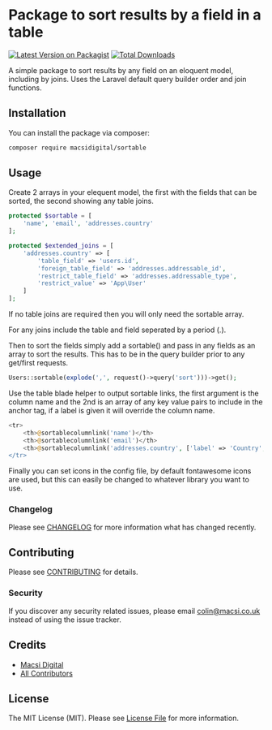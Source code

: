 # Package to sort results by a field in a table

[![Latest Version on Packagist](https://img.shields.io/packagist/v/macsidigital/searchable.svg?style=flat-square)](https://packagist.org/packages/macsidigital/sortable)
[![Total Downloads](https://img.shields.io/packagist/dt/macsidigital/searchable.svg?style=flat-square)](https://packagist.org/packages/macsidigital/sortable)

A simple package to sort results by any field on an eloquent model, including by joins.  Uses the Laravel default query builder order and join functions.

## Installation

You can install the package via composer:

```bash
composer require macsidigital/sortable
```

## Usage

Create 2 arrays in your elequent model, the first with the fields that can be sorted, the second showing any table joins.

``` php
protected $sortable = [
    'name', 'email', 'addresses.country'
];

protected $extended_joins = [
    'addresses.country' => [
        'table_field' => 'users.id',
        'foreign_table_field' => 'addresses.addressable_id',
        'restrict_table_field' => 'addresses.addressable_type',
        'restrict_value' => 'App\User'
    ]
];
```

If no table joins are required then you will only need the sortable array.

For any joins include the table and field seperated by a period (.).

Then to sort the fields simply add a sortable() and pass in any fields as an array to sort the results. This has to be in the query builder prior to any get/first requests.

``` php
Users::sortable(explode(',', request()->query('sort')))->get();
```

Use the table blade helper to output sortable links, the first argument is the column name and the 2nd is an array of any key value pairs to include in the anchor tag, if a label is given it will override the column name.

``` php
<tr>
    <th>@sortablecolumnlink('name')</th>
    <th>@sortablecolumnlink('email')</th>
    <th>@sortablecolumnlink('addresses.country', ['label' => 'Country', 'class' => 'country])</th>
</tr>
```

Finally you can set icons in the config file, by default fontawesome icons are used, but this can easily be changed to whatever library you want to use.

### Changelog

Please see [CHANGELOG](CHANGELOG.md) for more information what has changed recently.

## Contributing

Please see [CONTRIBUTING](CONTRIBUTING.md) for details.

### Security

If you discover any security related issues, please email colin@macsi.co.uk instead of using the issue tracker.

## Credits

- [Macsi Digital](https://github.com/mancsidigital)
- [All Contributors](../../contributors)

## License

The MIT License (MIT). Please see [License File](LICENSE.md) for more information.
